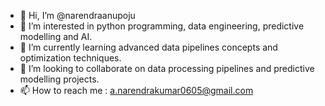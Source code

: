 - 👋 Hi, I’m @narendraanupoju
- 👀 I’m interested in python programming, data engineering, predictive modelling and AI.
- 🌱 I’m currently learning advanced data pipelines concepts and optimization techniques.
- 💞️ I’m looking to collaborate on data processing pipelines and predictive modelling projects.
- 📫 How to reach me : a.narendrakumar0605@gmail.com

<!---
narendraanupoju/narendraanupoju is a ✨ special ✨ repository because its `README.md` (this file) appears on your GitHub profile.
You can click the Preview link to take a look at your changes.
--->
